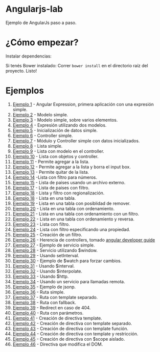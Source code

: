 Angularjs-lab
=============

Ejemplo de AngularJs paso a paso.


¿Cómo empezar?
=============

Instalar dependencias:

Si tenés Bower instalado:
Correr `bower install` en el directorio raíz del proyecto.
Listo!

Ejemplos
========

1. [Ejemplo 1](https://github.com/leomicheloni/angularjs-lab/blob/master/examples/ejemplo1) - Angular Expression, primera aplicación con una expresión simple.
2. [Ejemplo 2](https://github.com/leomicheloni/angularjs-lab/blob/master/examples/ejemplo2) - Modelo simple.
3. [Ejemplo 3](https://github.com/leomicheloni/angularjs-lab/blob/master/examples/ejemplo3) - Modelo simple, sobre varios elementos.
4. [Ejemplo 4](https://github.com/leomicheloni/angularjs-lab/blob/master/examples/ejemplo4) - Expresión utilizando dos modelos.
5. [Ejemplo 5](https://github.com/leomicheloni/angularjs-lab/blob/master/examples/ejemplo5) - Inicialización de datos simple.
6. [Ejemplo 6](https://github.com/leomicheloni/angularjs-lab/blob/master/examples/ejemplo6) - Controller simple.
7. [Ejemplo 7](https://github.com/leomicheloni/angularjs-lab/blob/master/examples/ejemplo7) - Módulo y Controller simple con datos inicializados.
8. [Ejemplo 8](https://github.com/leomicheloni/angularjs-lab/blob/master/examples/ejemplo8) - Lista simple.
9. [Ejemplo 9](https://github.com/leomicheloni/angularjs-lab/blob/master/examples/ejemplo9) - Lista con modelo en el controller.
10. [Ejemplo 10](https://github.com/leomicheloni/angularjs-lab/blob/master/examples/ejemplo10) - Lista con objetos y controller.
11. [Ejemplo 11](https://github.com/leomicheloni/angularjs-lab/blob/master/examples/ejemplo11) - Permite agregar a la lista.
12. [Ejemplo 12](https://github.com/leomicheloni/angularjs-lab/blob/master/examples/ejemplo12) - Permite agregar a la lista y borra el input box.
13. [Ejemplo 13](https://github.com/leomicheloni/angularjs-lab/blob/master/examples/ejemplo13) - Permite quitar de la lista.
14. [Ejemplo 14](https://github.com/leomicheloni/angularjs-lab/blob/master/examples/ejemplo14)  -Lista con filtro para números.
15. [Ejemplo 15](https://github.com/leomicheloni/angularjs-lab/blob/master/examples/ejemplo15/) - Lista de paises usando un archivo externo.
17. [Ejemplo 17](https://github.com/leomicheloni/angularjs-lab/blob/master/examples/ejemplo17/) - Lista de paises con filtro.
18. [Ejemplo 18](https://github.com/leomicheloni/angularjs-lab/blob/master/examples/ejemplo18/) - Lista y filtro con regionalización.
18. [Ejemplo 18](https://github.com/leomicheloni/angularjs-lab/blob/master/examples/ejemplo18/) - Lista en una tabla.
19. [Ejemplo 19](https://github.com/leomicheloni/angularjs-lab/blob/master/examples/ejemplo19/) - Lista en una tabla con posiblidad de remover.
20. [Ejemplo 20](https://github.com/leomicheloni/angularjs-lab/blob/master/examples/ejemplo20/) - Lista en una tabla con ordenamiento.
21. [Ejemplo 21](https://github.com/leomicheloni/angularjs-lab/blob/master/examples/ejemplo21/) - Lista en una tabla con ordenamiento con un filtro.
22. [Ejemplo 22](https://github.com/leomicheloni/angularjs-lab/blob/master/examples/ejemplo22/) - Lista en una tabla con ordenamiento y reversa.
23. [Ejemplo 23](https://github.com/leomicheloni/angularjs-lab/blob/master/examples/ejemplo23/) - Lista con filtro.
24. [Ejemplo 24](https://github.com/leomicheloni/angularjs-lab/blob/master/examples/ejemplo24/) - Lista con filtro especificando una propiedad.
25. [Ejemplo 25](https://github.com/leomicheloni/angularjs-lab/blob/master/examples/ejemplo25/) - Creación de un filtro.
26. [Ejemplo 26](https://github.com/leomicheloni/angularjs-lab/blob/master/examples/ejemplo26/) - Herencia de controllers, tomado [angular developer guide](https://docs.angularjs.org/guide/controller)
27. [Ejemplo 27](https://github.com/leomicheloni/angularjs-lab/blob/master/examples/ejemplo27/) - Ejemplo de servicio simple.
28. [Ejemplo 28](https://github.com/leomicheloni/angularjs-lab/blob/master/examples/ejemplo28/) - Servicio utilizando $window.
29. [Ejemplo 29](https://github.com/leomicheloni/angularjs-lab/blob/master/examples/ejemplo29/) - Usando setInterval.
30. [Ejemplo 30](https://github.com/leomicheloni/angularjs-lab/blob/master/examples/ejemplo30/) - Ejemplo de $watch para forzar cambios.
31. [Ejemplo 31](https://github.com/leomicheloni/angularjs-lab/blob/master/examples/ejemplo31/) - Usando $interval.
32. [Ejemplo 32](https://github.com/leomicheloni/angularjs-lab/blob/master/examples/ejemplo32/) - Usando $interpolate.
33. [Ejemplo 33](https://github.com/leomicheloni/angularjs-lab/blob/master/examples/ejemplo33/) - Usando $http.
34. [Ejemplo 34](https://github.com/leomicheloni/angularjs-lab/blob/master/examples/ejemplo34/) - Usando un servicio para llamadas remota.
35. [Ejemplo 35](https://github.com/leomicheloni/angularjs-lab/blob/master/examples/ejemplo35/) - Ejemplo de jsonp.
36. [Ejemplo 36](https://github.com/leomicheloni/angularjs-lab/blob/master/examples/ejemplo36/) - Ruta simple.
37. [Ejemplo 37](https://github.com/leomicheloni/angularjs-lab/blob/master/examples/ejemplo37/) - Ruta con template separado.
38. [Ejemplo 38](https://github.com/leomicheloni/angularjs-lab/blob/master/examples/ejemplo38/) - Ruta con fallback.
39. [Ejemplo 39](https://github.com/leomicheloni/angularjs-lab/blob/master/examples/ejemplo39/) - Redirect en caso de 404.
40. [Ejemplo 40](https://github.com/leomicheloni/angularjs-lab/blob/master/examples/ejemplo40/) - Ruta con parámetros.
41. [Ejemplo 41](https://github.com/leomicheloni/angularjs-lab/blob/master/examples/ejemplo41/) - Creación de directiva template.
42. [Ejemplo 42](https://github.com/leomicheloni/angularjs-lab/blob/master/examples/ejemplo42/) - Creación de directiva con template separado.
43. [Ejemplo 43](https://github.com/leomicheloni/angularjs-lab/blob/master/examples/ejemplo43/) - Creación de directiva con template función.
44. [Ejemplo 44](https://github.com/leomicheloni/angularjs-lab/blob/master/examples/ejemplo44/) - Creación de directiva con template y restricción.
45. [Ejemplo 45](https://github.com/leomicheloni/angularjs-lab/blob/master/examples/ejemplo45/) - Creación de directiva con $scope aislado.
46. [Ejemplo 46](https://github.com/leomicheloni/angularjs-lab/blob/master/examples/ejemplo46/) - Directiva que modifica el DOM.

